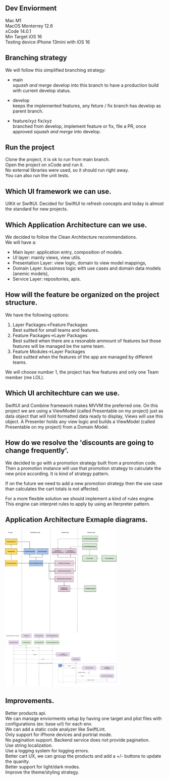 ## Dev Enviorment
Mac M1<br>
MacOS Monterrey 12.6<br>
xCode 14.0.1<br>
Min Target iOS 16<br>
Testing device iPhone 13mini with iOS 16<br>

## Branching strategy
We will follow this simplified branching strategy:

* main<br>
*squash and merge* develop into this branch to have a production build with current develop status.

* develop<br>
keeps the implemented features, any feture / fix branch has develop as parent branch.

* feature/xyz fix/xyz<br>
branched from develop, implement feature or fix, file a PR, once approved *squash and merge* into develop.

## Run the project
Clone the project, it is ok to run from main branch.<br>
Open the project on xCode and run it.<br>
No external libraries were used, so it should run right away.<br>
You can also run the unit tests.<br>

## Which UI framework we can use.
UIKit or SwiftUI. Decided for SwiftUI to refresh concepts and today is almost the standard
for new projects.

## Which Application Architecture can we use.
We decided to follow the Clean Architecture recommendations.<br>
We will have a:<br>
* Main layer: application entry, composition of models.
* UI layer: mainly views, view utils.
* Presentation Layer: view logic, domain to view model mappings, 
* Domain Layer: bussiness logic with use cases and domain data models (anemic models), 
* Service Layer: repositories, apis.

## How will the feature be organized on the project structure.
We have the following options:<br>
1. Layer Packages->Feature Packages<br>
Best suitted for small teams and features.
2. Feature Packages->Layer Packages<br>
Best suitted when there are a resonable ammount of features but those features will be managed be the same team.
3. Feature Modules->Layer Packages<br>
Best suitted when the features of the app are managed by different teams.

We will choose number 1, the project has few features and only one Team member (me LOL).

## Which UI architechture can we use.
SwiftUI and Combine framework makes MVVM the preferred one.
On this project we are using a ViewModel (called Presentable on my project) just as data object that will hold formatted
data ready to display, Views will use this object. A Presenter holds any view logic and
builds a ViewModel (called Presentable on my project) from a Domain Model.

## How do we resolve the 'discounts are going to change frequently'.
We decided to go with a promotion strategy built from a promotion code. Then a promotion instance will use that promotion strategy to calculate the new price according. It is kind of strategy pattern.

If on the future we need to add a new promotion strategy then the use case than calculates the cart totals is not affected.

For a more flexible solution we should implement a kind of rules engine. This engine can interpret rules to apply by using an Iterpreter pattern.

## Application Architecture Exmaple diagrams.
<img src="arch.png" width="70%" height="60%">
<img src="seq.png" width="70%" height="60%">

## Improvements.
Better products api.<br>
We can manage enviorments setup by having one target and plist files with configurations (ex: base url) for each env.<br>
We can add a static code analyzer like SwiftLint.<br>
Only support for iPhone devices and portriat mode.<br>
No pagination support. Backend service does not provide pagination.<br>
Use string localization.<br>
Use a logging system for logging errors.<br>
Better cart UX, we can group the products and add a +/- buttons to update the quanity.<br>
Better support for light/dark modes.<br>
Improve the theme/styling strategy.<br>
